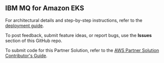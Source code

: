 ## IBM MQ for Amazon EKS

For architectural details and step-by-step instructions, refer to the [deployment guide](https://fwd.aws/z5x65?).

To post feedback, submit feature ideas, or report bugs, use the **Issues** section of this GitHub repo.

To submit code for this Partner Solution, refer to the [AWS Partner Solution Contributor's Guide](https://aws-quickstart.github.io/).
